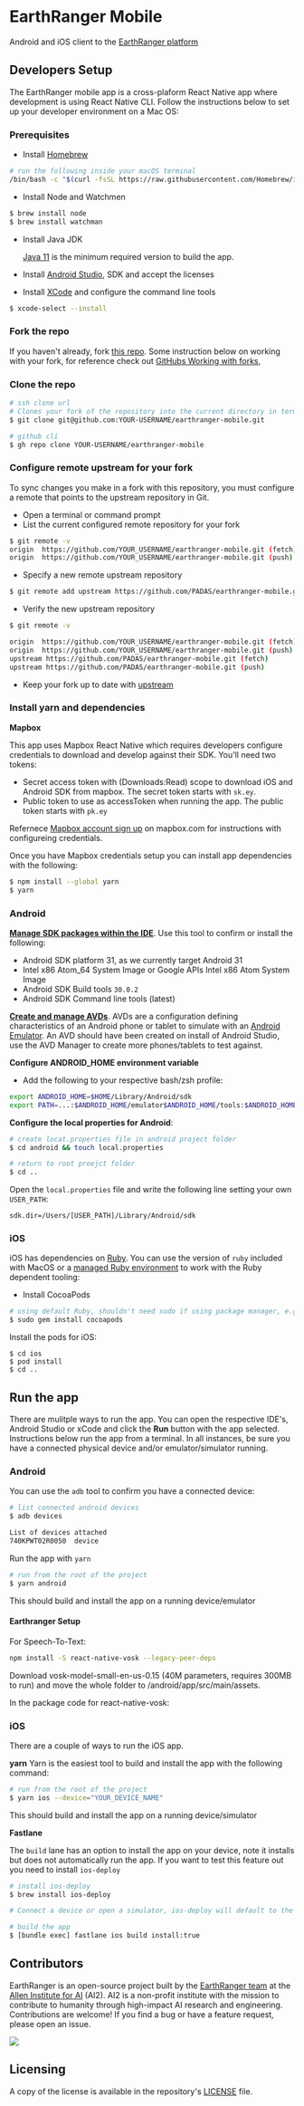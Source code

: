 # EarthRanger Mobile
Android and iOS client to the [EarthRanger platform](https://www.earthranger.com/)

## Developers Setup
The EarthRanger mobile app is a cross-plaform React Native app where development is using React Native CLI.  Follow the instructions below to set up your developer environment on a Mac OS:

### Prerequisites

- Install [Homebrew](https://brew.sh/)

```sh
# run the following inside your macOS terminal
/bin/bash -c "$(curl -fsSL https://raw.githubusercontent.com/Homebrew/install/HEAD/install.sh)"
````

- Install Node and Watchmen

```sh
$ brew install node
$ brew install watchman
````

- Install Java JDK

  [Java 11](https://jdk.java.net/archive/) is the minimum required version to build the app.

- Install [Android Studio](https://developer.android.com/studio), SDK and accept the licenses

- Install [XCode](https://apps.apple.com/us/app/xcode/id497799835?mt=12) and configure the command line tools

```sh
$ xcode-select --install
```

### Fork the repo

If you haven't already, fork [this repo](https://github.com/PADAS/earthranger-mobile/fork). Some instruction below on working with your fork, for reference check out [GitHubs Working with forks](https://docs.github.com/en/pull-requests/collaborating-with-pull-requests/working-with-forks),

### Clone the repo

```sh
# ssh clone url
# Clones your fork of the repository into the current directory in terminal
$ git clone git@github.com:YOUR-USERNAME/earthranger-mobile.git

# github cli
$ gh repo clone YOUR-USERNAME/earthranger-mobile
```

### Configure remote upstream for your fork
To sync changes you make in a fork with this repository, you must configure a remote that points to the upstream repository in Git.

- Open a terminal or command prompt
- List the current configured remote repository for your fork

```sh
$ git remote -v
origin  https://github.com/YOUR_USERNAME/earthranger-mobile.git (fetch)
origin  https://github.com/YOUR_USERNAME/earthranger-mobile.git (push)
```

- Specify a new remote upstream repository

```sh
$ git remote add upstream https://github.com/PADAS/earthranger-mobile.git  
```

- Verify the new upstream repository

```sh
$ git remote -v

origin  https://github.com/YOUR_USERNAME/earthranger-mobile.git (fetch)
origin  https://github.com/YOUR_USERNAME/earthranger-mobile.git (push)
upstream https://github.com/PADAS/earthranger-mobile.git (fetch)
upstream https://github.com/PADAS/earthranger-mobile.git (push)
```

- Keep your fork up to date with [upstream](https://docs.github.com/en/pull-requests/collaborating-with-pull-requests/working-with-forks/syncing-a-fork)

### Install yarn and dependencies

**Mapbox**

This app uses Mapbox React Native which requires developers configure credentials to download and develop against their SDK.  You'll need two tokens:

- Secret access token with (Downloads:Read) scope to download iOS and Android SDK from mapbox. The secret token starts with `sk.ey`.
- Public token to use as accessToken when running the app. The public token starts with `pk.ey`

Refernece [Mapbox account sign up](https://docs.mapbox.com/android/maps/guides/install/#step-1-log-insign-up-for-a-mapbox-account) on mapbox.com for instructions with configureing credentials. 

Once you have Mapbox credentials setup you can install app dependencies with the following: 

```sh
$ npm install --global yarn
$ yarn
```

### Android

**[Manage SDK packages within the IDE](https://developer.android.com/studio/intro/update#sdk-manager)**. Use this tool to confirm or install the following:

  - Android SDK platform 31, as we currently target Android 31
  - Intel x86 Atom_64 System Image or Google APIs Intel x86 Atom System Image
  - Android SDK Build tools `30.0.2`
  - Android SDK Command line tools (latest)

  **[Create and manage AVDs](https://developer.android.com/studio/run/managing-avds)**.  AVDs are a configuration defining characteristics of an Android phone or tablet to simulate with an [Android Emulator](https://developer.android.com/studio/run/emulator).  An AVD should have been created on install of Android Studio, use the AVD Manager to create more phones/tablets to test against.

  **Configure ANDROID_HOME environment variable**

- Add the following to your respective bash/zsh profile:

```sh
export ANDROID_HOME=$HOME/Library/Android/sdk
export PATH=...:$ANDROID_HOME/emulator$ANDROID_HOME/tools:$ANDROID_HOME/tools/bin:$ANDROID_HOME/platform-tools:$PATH
````

**Configure the local properties for Android**:

```sh
# create locat.properties file in android project folder
$ cd android && touch local.properties

# return to root proejct folder
$ cd ..
```

Open the `local.properties` file and write the following line setting your own `USER_PATH`:

```
sdk.dir=/Users/[USER_PATH]/Library/Android/sdk
```

### iOS
iOS has dependencies on [Ruby](https://www.ruby-lang.org/).  You can use the version of `ruby` included with MacOS or a [managed Ruby environment](https://www.ruby-lang.org/en/documentation/installation/#managers) to work with the Ruby dependent tooling:

- Install CocoaPods

```sh
# using default Ruby, shouldn't need sudo if using package manager, e.g. rbenv
$ sudo gem install cocoapods
````

Install the pods for iOS:

```
$ cd ios
$ pod install
$ cd ..
```

## Run the app
There are mulitple ways to run the app. You can open the respective IDE's, Android Studio or xCode and click the **Run** button with the app selected.  Instructions below run the app from a terminal. In all instances, be sure you have a connected physical device and/or emulator/simulator running.

### Android

You can use the `adb` tool to confirm you have a connected device:

```sh
# list connected android devices
$ adb devices

List of devices attached
740KPWT02R0050  device
````

Run the app with `yarn`

```sh
# run from the root of the project
$ yarn android 
````

This should build and install the app on a running device/emulator

#### Earthranger Setup

For Speech-To-Text: 
```sh
npm install -S react-native-vosk --legacy-peer-deps
```
Download vosk-model-small-en-us-0.15 (40M parameters, requires 300MB to run) and move the whole folder to /android/app/src/main/assets.

In the package code for react-native-vosk: 

### iOS

There are a couple of ways to run the iOS app.

**yarn**
Yarn is the easiest tool to build and install the app with the following command:

```sh
# run from the root of the project
$ yarn ios --device="YOUR_DEVICE_NAME"
```

This should build and install the app on a running device/simulator

**Fastlane**

The `build` lane has an option to install the app on your device, note it installs but does not automatically run the app.  If you want to test this feature out you need to install `ios-deploy`

```sh
# install ios-deploy
$ brew install ios-deploy

# Connect a device or open a simulator, ios-deploy will default to the first found device id

# build the app
$ [bundle exec] fastlane ios build install:true
```

## Contributors

EarthRanger is an open-source project built by the [EarthRanger team](https://www.earthranger.com/) at the [Allen Institute for AI](https://allenai.org/) (AI2). AI2 is a non-profit institute with the mission to contribute to humanity through high-impact AI research and engineering.  Contributions are welcome! If you find a bug or have a feature request, please open an issue.

<a href="https://github.com/PADAS/earthranger-mobile/graphs/contributors">
  <img src="https://contributors-img.web.app/image?repo=PADAS/earthranger-mobile" />
</a>


## Licensing

A copy of the license is available in the repository's [LICENSE](LICENSE) file.

